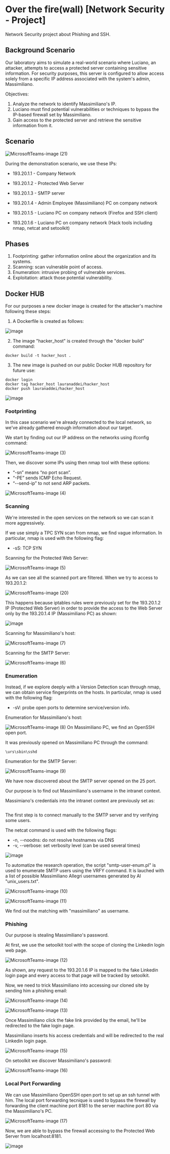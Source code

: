 # Over the fire(wall) [Network Security - Project]

Network Security project about Phishing and SSH.

## Background Scenario

Our laboratory aims to simulate a real-world scenario where Luciano, an attacker, attempts to access a protected server containing sensitive information. For security purposes, this server is configured to allow access solely from a specific IP address associated with the system's admin, Massimiliano.

Objectives:

1. Analyze the network to identify Massimiliano's IP.
2. Luciano must find potential vulnerabilities or techniques to bypass the IP-based firewall set by Massimiliano.
3. Gain access to the protected server and retrieve the sensitive information from it.

## Scenario 

![MicrosoftTeams-image (21)](https://github.com/LauraNaddei/NS-Project/assets/73280653/587aeff0-c5a2-462b-b9fc-4e589e6bfae5)

During the demonstration scenario, we use these IPs:

- 193.20.1.1 - Company Network

- 193.20.1.2 - Protected Web Server

- 193.20.1.3 - SMTP server

- 193.20.1.4 - Admin Employee (Massimiliano) PC on company network

- 193.20.1.5 - Luciano PC on company network (Firefox and SSH client)

- 193.20.1.6 - Luciano PC on company network (Hack tools including nmap, netcat and setoolkit)
  
## Phases
1. Footprinting: gather information online about the organization and its systems.
2. Scanning: scan vulnerable point of access.
3. Enumeration: intrusive probing of vulnerable services.
4. Exploitation: attack those potential vulnerability.

## Docker HUB
For our purposes a new docker image is created for the attacker's machine following these steps: 

1. A Dockerfile is created as follows:

![image](https://github.com/LauraNaddei/NS-Project/assets/73280653/44e37803-ea51-4100-bec4-8b40a0c04c55)

2. The image "hacker_host" is created through the "docker build" command:
   
```
docker build -t hacker_host .
```

3. The new image is pushed on our public Docker HUB repository for future use:
   
```
docker login
docker tag hacker_host lauranaddei/hacker_host
docker push lauranaddei/hacker_host
```

![image](https://github.com/LauraNaddei/NS-Project/assets/73280653/804379cc-2735-4372-be14-7075fa63e3cf)


### Footprinting

In this case scenario we're already connected to the local network, so we've already gathered enough information about our target.

We start by finding out our IP address on the networks using ifconfig command:

![MicrosoftTeams-image (3)](https://github.com/LauraNaddei/NS-Project/assets/73280653/8f70051b-19ec-440f-8df7-e257bc8f0861)

Then, we discover some IPs using then nmap tool with these options:

- “-sn” means “no port scan”.
- “-PE” sends ICMP Echo Request.
- “--send-ip” to not send ARP packets.
  
![MicrosoftTeams-image (4)](https://github.com/LauraNaddei/NS-Project/assets/73280653/2736d144-7fd6-47dd-bb8b-ef007c32e6ea)

### Scanning
We're interested in the open services on the network so we can scan it more aggressively.

If we use simply a TPC SYN scan from nmap, we find vague information. In particular, nmap is used with the following flag:
- -sS: TCP SYN

Scanning for the Protected Web Server:

![MicrosoftTeams-image (5)](https://github.com/LauraNaddei/NS-Project/assets/73280653/66eef6c9-c12d-4cdf-bbd0-9d8dae2f583c)

As we can see all the scanned port are filtered.
When we try to access to 193.20.1.2:

![MicrosoftTeams-image (20)](https://github.com/LauraNaddei/NS-Project/assets/73280653/19bbf498-b37b-4867-9b7c-7523f99b3c8f)

This happens because iptables rules were previously set for the 193.20.1.2 IP (Protected Web Server) in order to provide the access to the Web Server only by the 193.20.1.4 IP (Massimiliano PC) as shown:

![image](https://github.com/LauraNaddei/NS-Project/assets/73280653/24366c5e-b0c6-4abb-b940-4ce1edd11fe1)

Scanning for Massimiliano's host:

![MicrosoftTeams-image (7)](https://github.com/LauraNaddei/NS-Project/assets/73280653/d84aca8b-2cb6-4df4-a77f-76f91bd04211)

Scanning for the SMTP Server:

![MicrosoftTeams-image (6)](https://github.com/LauraNaddei/NS-Project/assets/73280653/dc29d8d2-af94-4e40-9928-7dd2434ef71f)


### Enumeration
Instead, if we explore deeply with a Version Detection scan through nmap, we can obtain service fingerprints on the hosts.
In particular, nmap is used with the following flag:
- -sV: probe open ports to determine service/version info.

Enumeration for Massimiliano's host:

![MicrosoftTeams-image (8)](https://github.com/LauraNaddei/NS-Project/assets/73280653/8d34edc2-1429-4336-b8a9-7b4c00b0e1fa)
On Massimiliano PC, we find an OpenSSH open port.

It was previously opened on Massimiliano PC through the command:

```
\urs\sbin\sshd
```

Enumeration for the SMTP Server:

![MicrosoftTeams-image (9)](https://github.com/LauraNaddei/NS-Project/assets/73280653/4fb81806-0d4d-446f-8710-b85764e92878)

We have now discovered about the SMTP server opened on the 25 port.

Our purpose is to find out Massimiliano's username in the intranet context.

Massimiano's credentials into the intranet context are previously set as:

```

```

The first step is to connect manually to the SMTP server and try verifying some users.

The netcat command is used with the following flags:
- -n, --noodns: do not resolve hostnames via DNS
- -v, --verbose: set verbosity level (can be used several times)
  
![image](https://github.com/LauraNaddei/NS-Project/assets/73280653/e37fa670-c10a-4963-bfe3-fe1116fdd192)

To automatize the research operation, the script "smtp-user-enum.pl" is used to enumerate SMTP users using the VRFY command. It is lauched with a list of possible Massimiliano Allegri usernames generated by AI "unix_users.txt".

![MicrosoftTeams-image (10)](https://github.com/LauraNaddei/NS-Project/assets/73280653/ecc6f4ae-9ba7-499f-8f0c-479abdba0e56)

![MicrosoftTeams-image (11)](https://github.com/LauraNaddei/NS-Project/assets/73280653/13fe99a4-49ba-4128-9552-641909f21408)

We find out the matching with "massimiliano" as username.

### Phishing

Our purpose is stealing Massimiliano's password. 

At first, we use the setoolkit tool with the scope of cloning the Linkedin login web page.

![MicrosoftTeams-image (12)](https://github.com/LauraNaddei/NS-Project/assets/73280653/62361729-518f-42ad-b73a-90f889355d8f)

As shown, any request to the 193.20.1.6 IP is mapped to the fake Linkedin login page and every access to that page will be tracked by setoolkit.

Now, we need to trick Massimiliano into accessing our cloned site by sending him a phishing email:

![MicrosoftTeams-image (14)](https://github.com/LauraNaddei/NS-Project/assets/73280653/8c75f516-1a02-418a-8d60-ba166c93a2f3)

![MicrosoftTeams-image (13)](https://github.com/LauraNaddei/NS-Project/assets/73280653/bf98db13-23c5-4ad8-a1f2-a6fbb77d259d)

Once Massimiliano click the fake link provided by the email, he'll be redirected to the fake login page.

Massimiliano inserts his access credentials and will be redirected to the real Linkedin login page.

![MicrosoftTeams-image (15)](https://github.com/LauraNaddei/NS-Project/assets/73280653/41e2e629-eb65-43a5-9bab-9dd8d50ffd76)

On setoolkit we discover Massimiliano's password:

![MicrosoftTeams-image (16)](https://github.com/LauraNaddei/NS-Project/assets/73280653/bb71f785-b4c4-412e-b963-461954ac232b)


### Local Port Forwarding

We can use Massimiliano OpenSSH open port to set up an ssh tunnel with him. 
The local port forwarding tecnique is used to bypass the firewall by forwarding the client machine port 8181 to the server machine port 80 via the Massimiliano's PC.

![MicrosoftTeams-image (17)](https://github.com/LauraNaddei/NS-Project/assets/73280653/d29225f1-6274-49c2-addf-f696d272fa81)

Now, we are able to bypass the firewall accessing to the Protected Web Server from localhost:8181.

![image](https://github.com/LauraNaddei/NS-Project/assets/73280653/8d78c9aa-bec8-447f-ba30-d4686d3881e1)




